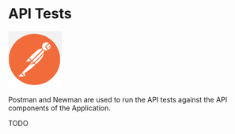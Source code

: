# API Tests

![Postman Logo](../docs/postman-logo.png)

Postman and Newman are used to run the API tests against the API components of the Application.

TODO